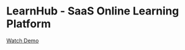# LearnHub - SaaS Online Learning Platform

[Watch Demo](https://drive.google.com/file/d/1V4feHVmHk_jsMnx5LWaP5WKA_YQveNYJ/view?usp=sharing)
